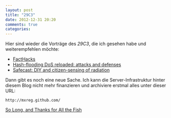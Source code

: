 ```yaml
---
layout: post
title: "29C3"
date: 2012-12-31 20:20
comments: true
categories: 
---
```

Hier sind wieder die Vorträge des _29C3_, die
ich gesehen habe und weiterempfehlen möchte:

* [FactHacks][facthacks]
* [Hash-flooding DoS reloaded: attacks and defenses][hashflooding]
* [Safecast: DIY and citizen-sensing of radiation][safecast]

Dann gibt es noch eine neue Sache. Ich kann die
Server-Infrastruktur hinter diesem Blog nicht mehr finanzieren
und archiviere erstmal alles unter dieser URL:

    http://mxreg.github.com/

[So Long, and Thanks for All the Fish][wikipedia]

[facthacks]: http://mirror.fem-net.de/CCC/29C3/mp4-h264-HQ/29c3-5275-en-facthacks_h264.mp4
[hashflooding]: http://mirror.fem-net.de/CCC/29C3/mp4-h264-HQ/29c3-5152-en-hashflooding_dos_reloaded_h264.mp4
[safecast]: http://mirror.fem-net.de/CCC/29C3/mp4-h264-HQ/29c3-5140-en-safecast_h264.mp4
[github]: http://mxreg.github.com/zahlenpresse
[wikipedia]: http://en.wikipedia.org/wiki/So_Long,_and_Thanks_for_All_the_Fish
